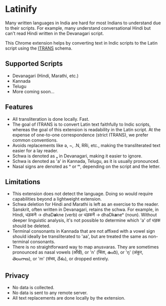 # Latinify

Many written languages in India are hard for most Indians to understand due to their scripts. For example, many understand conversational Hindi but can't read Hindi written in the Devanagari script.

This Chrome extension helps by converting text in Indic scripts to the Latin script using the [ITRANS](https://en.wikipedia.org/wiki/ITRANS) schema.

## Supported Scripts

- Devanagari (Hindi, Marathi, etc.)
- Kannada
- Telugu
- More coming soon...

## Features

- All transliteration is done locally. Fast.
- The goal of ITRANS is to convert Latin text faithfully to Indic scripts, whereas the goal of this extension is readability in the Latin script. At the expense of one-to-one correspondence (strict ITRANS), we prefer common conventions.
- Avoids replacements like ǝ, ~, .N, RRi, etc., making the transliterated text easier for a lay reader.
- Schwa is denoted as ₐ in Devanagari, making it easier to ignore.
- Schwa is denoted as 'a' in Kannada, Telugu, as it is usually pronounced.
- Nasal signs are denoted as ⁿ or ᵐ, depending on the script and the letter.

## Limitations

- This extension does not detect the language. Doing so would require capabilities beyond a lightweight extension.
- Schwa deletion for Hindi and Marathi is left as an exercise to the reader. Sanskrit, often written in Devanagari, retains the schwa. For example, in Hindi, धड़कने → dhaD**a**kne (verb) or धड़कनें → dhaDk**a**neⁿ (noun). Without deeper linguistic analysis, it's not possible to determine which 'a' of धड़क should be deleted.
- Terminal consonants in Kannada that are not affixed with a vowel sign should ideally be transliterated to 'aa', but are treated the same as non-terminal consonants.
- There is no straightforward way to map anusvaras. They are sometimes pronounced as nasal vowels (आँखें), or 'n' (चिंता, ఉంది), or 'ŋ' (अंकुर, తెలంగాణ), or 'm' (संभव, దేశం), or dropped entirely.

## Privacy

- No data is collected.
- No data is sent to any remote server.
- All text replacements are done locally by the extension.
